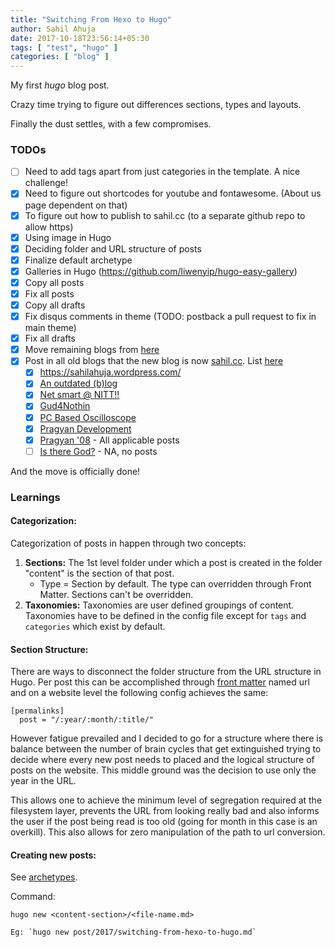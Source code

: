 ```yaml
---
title: "Switching From Hexo to Hugo"
author: Sahil Ahuja
date: 2017-10-18T23:56:14+05:30
tags: [ "test", "hugo" ]
categories: [ "blog" ]
---
```


My first *hugo* blog post.

<!--more-->

Crazy time trying to figure out differences sections, types and layouts. 

Finally the dust settles, with a few compromises.

### TODOs

- [ ] Need to add tags apart from just categories in the template. A nice challenge!
- [X] Need to figure out shortcodes for youtube and fontawesome. (About us page dependent on that)
- [X] To figure out how to publish to sahil.cc (to a separate github repo to allow https)
- [X] Using image in Hugo
- [X] Deciding folder and URL structure of posts
- [X] Finalize default archetype
- [X] Galleries in Hugo (https://github.com/liwenyip/hugo-easy-gallery)
- [X] Copy all posts
- [X] Fix all posts
- [X] Copy all drafts
- [X] Fix disqus comments in theme (TODO: postback a pull request to fix in main theme)
- [X] Fix all drafts
- [X] Move remaining blogs from [here](/post/2016/Hello-World.md)
- [X] Post in all old blogs that the new blog is now [sahil.cc](http://www.sahil.cc). List [here](/post/2016/Hello-World.md#first-things-first)
  - [X] https://sahilahuja.wordpress.com/
  - [X] [An outdated (b)log](http://sahilahuja.blogspot.com/)
  - [X] [Net smart @ NITT!!](http://nittnet.blogspot.com/)
  - [X] [Gud4Nothin](http://gud4nothin.blogspot.com/)
  - [X] [PC Based Oscilloscope](http://pcbasedoscilloscope.blogspot.com/)
  - [X] [Pragyan Development](http://pragyandev.blogspot.com/)
  - [X] [Pragyan '08](http://pragyan08.blogspot.com/) - All applicable posts
  - [ ] [Is there God?](http://aretheregods.blogspot.com/) - NA, no posts

And the move is officially done!

### Learnings

#### Categorization:
Categorization of posts in happen through two concepts:

1. **Sections:** 
   The 1st level folder under which a post is created in the folder "content" is the section of that post.
   - Type = Section by default. The type can overridden through Front Matter. Sections can't be overridden.
1. **Taxonomies:** 
   Taxonomies are user defined groupings of content. Taxonomies have to be defined in the config file except for `tags` and `categories` which exist by default.

#### Section Structure:
There are ways to disconnect the folder structure from the URL structure in Hugo. Per post this can be accomplished through [front matter](https://gohugo.io/content-management/front-matter/) named url and on a website level the following config achieves the same:
```
[permalinks]
  post = "/:year/:month/:title/"
```

However fatigue prevailed and I decided to go for a structure where there is balance between the number of brain cycles that get extinguished trying to decide where every new post needs to placed and the logical structure of posts on the website. This middle ground was the decision to use only the year in the URL. 

This allows one to achieve the minimum level of segregation required at the filesystem layer, prevents the URL from looking really bad and also informs the user if the post being read is too old (going for month in this case is an overkill). This also allows for zero manipulation of the path to url conversion. 

#### Creating new posts:
See [archetypes](https://gohugo.io/content-management/archetypes/).

Command:
```
hugo new <content-section>/<file-name.md>
```

    Eg: `hugo new post/2017/switching-from-hexo-to-hugo.md`